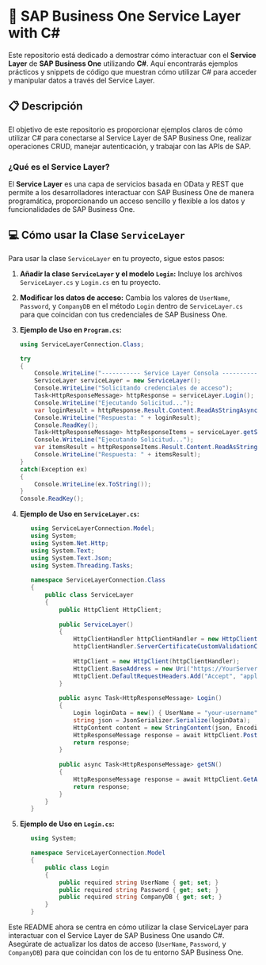 # 🧪 SAP Business One Service Layer with C# 

Este repositorio está dedicado a demostrar cómo interactuar con el **Service Layer** de **SAP Business One** utilizando **C#**. Aquí encontrarás ejemplos prácticos y snippets de código que muestran cómo utilizar C# para acceder y manipular datos a través del Service Layer.

## 📋 Descripción

El objetivo de este repositorio es proporcionar ejemplos claros de cómo utilizar C# para conectarse al Service Layer de SAP Business One, realizar operaciones CRUD, manejar autenticación, y trabajar con las APIs de SAP.

### ¿Qué es el Service Layer?

El **Service Layer** es una capa de servicios basada en OData y REST que permite a los desarrolladores interactuar con SAP Business One de manera programática, proporcionando un acceso sencillo y flexible a los datos y funcionalidades de SAP Business One.

## 💻 Cómo usar la Clase `ServiceLayer`

Para usar la clase `ServiceLayer` en tu proyecto, sigue estos pasos:

1. **Añadir la clase `ServiceLayer` y el modelo `Login`:** Incluye los archivos `ServiceLayer.cs` y `Login.cs` en tu proyecto.

2. **Modificar los datos de acceso:** Cambia los valores de `UserName`, `Password`, y `CompanyDB` en el método `Login` dentro de `ServiceLayer.cs` para que coincidan con tus credenciales de SAP Business One.

3. **Ejemplo de Uso en `Program.cs`:**

   ```csharp
   using ServiceLayerConnection.Class;

   try
   {
       Console.WriteLine("----------- Service Layer Consola ----------");
       ServiceLayer serviceLayer = new ServiceLayer();
       Console.WriteLine("Solicitando credenciales de acceso");
       Task<HttpResponseMessage> httpResponse = serviceLayer.Login();
       Console.WriteLine("Ejecutando Solicitud...");
       var loginResult = httpResponse.Result.Content.ReadAsStringAsync().Result;
       Console.WriteLine("Respuesta: " + loginResult);
       Console.ReadKey();
       Task<HttpResponseMessage> httpResponseItems = serviceLayer.getSN();
       Console.WriteLine("Ejecutando Solicitud...");
       var itemsResult = httpResponseItems.Result.Content.ReadAsStringAsync().Result;
       Console.WriteLine("Respuesta: " + itemsResult);
   }
   catch(Exception ex)
   {
       Console.WriteLine(ex.ToString());
   }
   Console.ReadKey();
   ```
4. **Ejemplo de Uso en `ServiceLayer.cs`:**
   
   ```csharp
      using ServiceLayerConnection.Model;
      using System;
      using System.Net.Http;
      using System.Text;
      using System.Text.Json;
      using System.Threading.Tasks;
      
      namespace ServiceLayerConnection.Class
      {
          public class ServiceLayer
          {
              public HttpClient HttpClient;
      
              public ServiceLayer() 
              { 
                  HttpClientHandler httpClientHandler = new HttpClientHandler();
                  httpClientHandler.ServerCertificateCustomValidationCallback = (sender, cert, chain, sslPolicyErrors) => { return true; };
      
                  HttpClient = new HttpClient(httpClientHandler);
                  HttpClient.BaseAddress = new Uri("https://YourServer:50000/");
                  HttpClient.DefaultRequestHeaders.Add("Accept", "application/json");
              }
      
              public async Task<HttpResponseMessage> Login()
              {
                  Login loginData = new() { UserName = "your-username", Password = "your-password", CompanyDB = "your-companydb" };            
                  string json = JsonSerializer.Serialize(loginData);
                  HttpContent content = new StringContent(json, Encoding.UTF8, "application/json");
                  HttpResponseMessage response = await HttpClient.PostAsync("b1s/v2/Login", content);
                  return response;
              }
      
              public async Task<HttpResponseMessage> getSN()
              {
                  HttpResponseMessage response = await HttpClient.GetAsync("b1s/v2/BusinessPartners");
                  return response;
              }
          }
      }
     ```
5. **Ejemplo de Uso en `Login.cs`:**
   
   ```csharp
      using System;

      namespace ServiceLayerConnection.Model
      {
          public class Login
          {
              public required string UserName { get; set; }
              public required string Password { get; set; }
              public required string CompanyDB { get; set; }
          }
      }
     ```

Este README ahora se centra en cómo utilizar la clase ServiceLayer para interactuar con el Service Layer de SAP Business One usando C#. Asegúrate de actualizar los datos de acceso (`UserName`, `Password`, y `CompanyDB`) para que coincidan con los de tu entorno SAP Business One.
